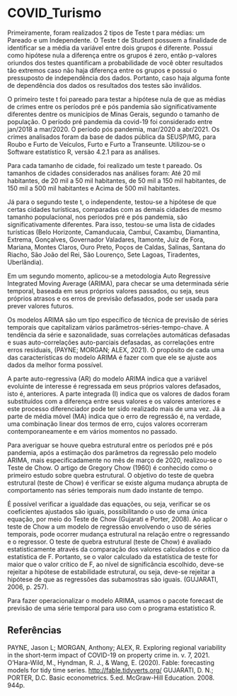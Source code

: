 # COVID_Turismo

Primeiramente, foram realizados 2 tipos de Teste t para médias: um Pareado e um Independente. O Teste t de Student possuem a finalidade de identificar se a média da variável entre dois grupos é diferente. Possui como hipótese nula a diferença entre os grupos é zero, então p-valores oriundos dos testes quantificam a probabilidade de você obter resultados tão extremos caso não haja diferença entre os grupos e possui o pressuposto de independência dos dados. Portanto, caso haja alguma fonte de dependência dos dados os resultados dos testes são inválidos.

O primeiro teste t foi pareado para testar a hipótese nula de que as médias de crimes entre os períodos pré e pós pandemia são significativamente diferentes dentre os municípios de Minas Gerais, segundo o tamanho de população. O período pré pandemia da covid-19 foi considerado entre jan/2018 a mar/2020. O período pós pandemia, mar/2020 a abr/2021. Os crimes analisados foram da base de dados pública da SEUSP/MG, para Roubo e Furto de Veículos, Furto e Furto a Transeunte. Utilizou-se o Software estatístico R, versão 4.2.1 para as análises.

Para cada tamanho de cidade, foi realizado um teste t pareado. Os tamanhos de cidades considerados nas análises foram: Até 20 mil habitantes, de 20 mil a 50 mil habitantes, de 50 mil a 150 mil habitantes, de 150 mil a 500 mil habitantes e Acima de 500 mil habitantes.

Já para o segundo teste t, o independente, testou-se a hipótese de que certas cidades turísticas, comparadas com as demais cidades de mesmo tamanho populacional, nos períodos pré e pós pandemia, são significativamente diferentes. Para isso, testou-se uma lista de cidades turísticas (Belo Horizonte, Camanducaia, Cambuí, Caxambu, Diamantina, Extrema, Gonçalves, Governador Valadares, Itamonte, Juiz de Fora, Mariana, Montes Claros, Ouro Preto, Poços de Caldas, Salinas, Santana do Riacho, São João del Rei, São Lourenço, Sete Lagoas, Tiradentes, Uberlândia).

Em um segundo momento, aplicou-se a metodologia Auto Regressive Integrated Moving Average (ARIMA), para checar se uma determinada série temporal, baseada em seus próprios valores passados, ou seja, seus próprios atrasos e os erros de previsão defasados, pode ser usada para prever valores futuros.

Os modelos ARIMA são um tipo específico de técnica de previsão de séries temporais que capitalizam vários parâmetros-séries-tempo-chave. A tendência da série e sazonalidade, suas correlações automáticas defasadas e suas auto-correlações auto-parciais defasadas, as correlações entre erros residuais, (PAYNE; MORGAN; ALEX, 2021). O propósito de cada uma das características do modelo ARIMA é fazer com que ele se ajuste aos dados da melhor forma possível.

A parte auto-regressiva (AR) do modelo ARIMA indica que a variável evoluinte de interesse é regressada em seus próprios valores defasados, isto é, anteriores. A parte integrada (I) indica que os valores de dados foram substituídos com a diferença entre seus valores e os valores anteriores e este processo diferenciador pode ter sido realizado mais de uma vez. Já a parte de média móvel (MA) indica que o erro de regressão é, na verdade, uma combinação linear dos termos de erro, cujos valores ocorreram contemporaneamente e em vários momentos no passado. 

Para averiguar se houve quebra estrutural entre os períodos pré e pós pandemia, após a estimação dos parâmetros da regressão pelo modelo ARIMA, mais especificadamente no mês de março de 2020, realizou-se o Teste de Chow. O artigo de Gregory Chow (1960) é conhecido como o primeiro estudo sobre quebra estrutural. O objetivo do teste de quebra estrutural (teste de Chow) é verificar se existe alguma mudança abrupta de comportamento nas séries temporais num dado instante de tempo. 

É possível verificar a igualdade das equações, ou seja, verificar se os coeficientes ajustados são iguais, possibilitando o uso de uma única equação, por meio do Teste de Chow (Gujarati e Porter, 2008). Ao aplicar o teste de Chow a um modelo de regressão envolvendo o uso de séries temporais, pode ocorrer mudança estrutural na relação entre o regressando e o regressor. O teste de quebra estrutural (teste de Chow) é avaliado estatisticamente através da comparação dos valores calculados e crítico da estatística de F. Portanto, se o valor calculado da estatística de teste for maior que o valor crítico de F, ao nível de significância escolhido, deve-se rejeitar a hipótese de estabilidade estrutural, ou seja, deve-se rejeitar a hipótese de que as regressões das subamostras são iguais. (GUJARATI, 2006, p. 257).

Para fazer operacionalizar o modelo ARIMA, usamos o pacote forecast de previsão de uma série temporal para uso com o programa estatístico R. 

## Referências

PAYNE, Jason L; MORGAN, Anthony; ALEX, R. Exploring regional variability in the short-term impact of COVID-19 on property crime in. v. 7, 2021.
O’Hara-Wild, M., Hyndman, R. J., & Wang, E. (2020). Fable: forecasting models for tidy time series. http://fable.tidyverts.org/
GUJARATI, D. N.; PORTER, D.C. Basic econometrics. 5.ed. McGraw-Hill Education. 2008. 944p.

